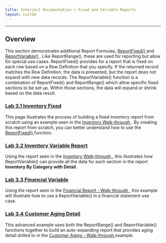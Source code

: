 ```yaml
---
title: Interject Documentation > Fixed and Variable Reports
layout: custom
---
```

* * *

##  **Overview**

This section demonstrates additional Report Formulas, [ ReportFixed() ](/wIndex/61702203.html) and [ ReportVariable() ](/wIndex/61702201.html) . Like ReportRange(), these are used for reporting but allow for special use cases. ReportFixed() provides for a report that is fixed on each row based on a Row Definition that you specify. If the returned record matches the Row Definition, the data is presented, but the report does not expand with new data records. The ReportVariable() function is a combination of ReportFixed() and ReportRange() which allow specific fixed sections to be set up. Within those sections, the data will expand or shrink based on the data result. 

###  [ Lab 3.1 Inventory Fixed ](/wGetStarted/L3.1-Inventory-Fixed_128429456.html)

This page illustrates the process of building a fixed inventory report from scratch using an example seen in the  [ Inventory Walk-through ](/wAbout/Inventory-Reports_128091499.html) . By creating this report from scratch, you can better understand how to use the [ ReportFixed() ](https://interject.atlassian.net/wiki/pages/viewpage.action?pageId=61702203) function. 

###  [ Lab 3.2 Inventory Variable Report ](/wGetStarted/L3.2-Inventory-Variable-Report_127872532.html)

Using the report seen in the [ Inventory Walk-through ](https://interject.atlassian.net/wiki/spaces/ID/pages/128091499/L2+Inventory+Reports) , this illustrates how ReportVariable() can provide all the data for each section in the report **Inventory By Category with Detail** . 

###  [ Lab 3.3 Financial Variable ](/wGetStarted/L3.3-Financial-Variable_128421724.html)

Using the report seen in the [ Financial Report - Walk-through ](/wAbout/Financial-Report_128091561.html) , this example will illustrate how to use a ReportVariable() in a financial statement use case. 

###  [ Lab 3.4 Customer Aging Detail ](/wGetStarted/L3.4-Customer-Aging-Detail_128429387.html)

This advanced example uses both the ReportRange() and ReportVariable() functions together to build an auto-expanding report that provides aging detail drilled to in the [ Customer Aging - Walk-through ](/wAbout/Customer-Aging_128091294.html) example. 
